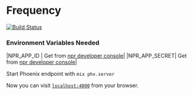 # Frequency

[![Build Status](https://semaphoreci.com/api/v1/silbermm/frequency-3/branches/development/badge.svg)](https://semaphoreci.com/silbermm/frequency-3)

### Environment Variables Needed
|NPR_APP_ID | Get from [npr developer console](https://dev.npr.org/console)|
|NPR_APP_SECRET| Get from [npr developer console](https://dev.npr.org/console)|

Start Phoenix endpoint with `mix phx.server`

Now you can visit [`localhost:4000`](http://localhost:4000) from your browser.

